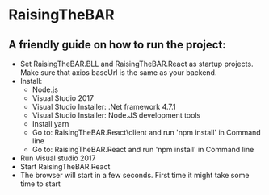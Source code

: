 # RaisingTheBAR


## A friendly guide on how to run the project:
 * Set RaisingTheBAR.BLL and RaisingTheBAR.React as startup projects. Make sure that axios baseUrl is the same as your backend.
 * Install:
	* Node.js
	* Visual Studio 2017
	* Visual Studio Installer: .Net framework 4.7.1
	* Visual Studio Installer: Node.JS development tools
	* Install yarn
	* Go to: RaisingTheBAR.React\client and run 'npm install' in Command line
	* Go to: RaisingTheBAR.React and run 'npm install' in Command line
 * Run Visual studio 2017
 * Start RaisingTheBAR.React
 * The browser will start in a few seconds. First time it might take some time to start

